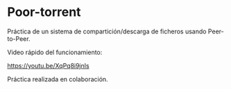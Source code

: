 # Poor-torrent
Práctica de un sistema de compartición/descarga de ficheros usando Peer-to-Peer. 

Video rápido del funcionamiento: 

  https://youtu.be/XqPq8i9jnls

Práctica realizada en colaboración.

